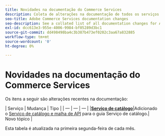 ```yaml
---
title: Novidades na documentação do Commerce Services
description: Coleta de alterações na documentação de todos os serviços do Commerce
seo-title: Adobe Commerce Services documentation changes
seo-description: See a collated list of all documentation changes for Adobe Commerce Services and integration services.
exl-id: dcc613e3-955e-4006-9984-bf05289d3bc1
source-git-commit: dd498498ba4c3b387b473ef0202c3aa67a832885
workflow-type: tm+mt
source-wordcount: '0'
ht-degree: 0%

---
```


# Novidades na documentação do Commerce Services

Os itens a seguir são alterações recentes na documentação:

| Serviço | Mudança | Tipo | | — | — | — | |[**Serviço de catálogo**](https://experienceleague.adobe.com/docs/commerce-merchant-services/catalog-service/guide-overview.html)|Adicionado o [Serviço de catálogo e malha de API](https://experienceleague.adobe.com/docs/commerce-merchant-services/catalog-service/mesh.html) para o guia Serviço de catálogo.| Novo tópico |

Esta tabela é atualizada na primeira segunda-feira de cada mês.